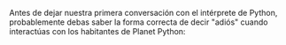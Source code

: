 
Antes de dejar nuestra primera conversación con el intérprete de Python, probablemente debas saber la forma correcta de decir "adiós" cuando interactúas con los habitantes de Planet Python:
